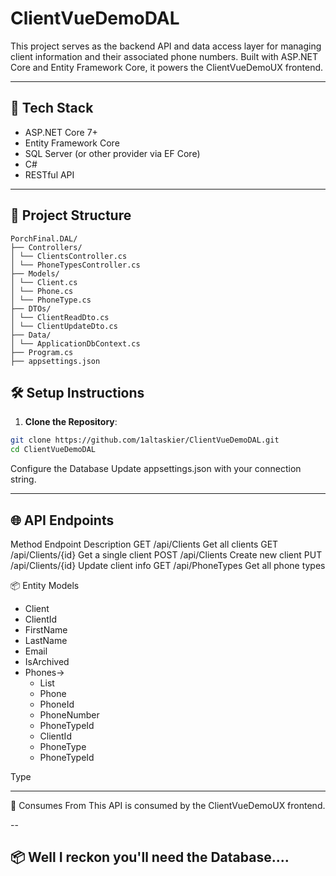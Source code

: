 # ClientVueDemoDAL

This project serves as the backend API and data access layer for managing client information and their associated phone numbers. Built with ASP.NET Core and Entity Framework Core, it powers the ClientVueDemoUX frontend.

---

## 🧱 Tech Stack

- ASP.NET Core 7+
- Entity Framework Core
- SQL Server (or other provider via EF Core)
- C#
- RESTful API

---

## 📁 Project Structure

```
PorchFinal.DAL/
├── Controllers/
│ └── ClientsController.cs
│ └── PhoneTypesController.cs
├── Models/
│ └── Client.cs
│ └── Phone.cs
│ └── PhoneType.cs
├── DTOs/
│ └── ClientReadDto.cs
│ └── ClientUpdateDto.cs
├── Data/
│ └── ApplicationDbContext.cs
├── Program.cs
├── appsettings.json
```

## 🛠️ Setup Instructions

1. **Clone the Repository**:

```bash
git clone https://github.com/1altaskier/ClientVueDemoDAL.git
cd ClientVueDemoDAL
```
Configure the Database
Update appsettings.json with your connection string.

---

## 🌐 API Endpoints
Method	Endpoint	Description
GET	/api/Clients	Get all clients
GET	/api/Clients/{id}	Get a single client
POST	/api/Clients	Create new client
PUT	/api/Clients/{id}	Update client info
GET	/api/PhoneTypes	Get all phone types

📦 Entity Models
- Client
- ClientId
- FirstName
- LastName
- Email
- IsArchived
- Phones->
  - List<Phone>
  - Phone
  - PhoneId
  - PhoneNumber
  - PhoneTypeId
  - ClientId
  - PhoneType
  - PhoneTypeId

Type

---

🔌 Consumes From
This API is consumed by the ClientVueDemoUX frontend.

--

## 📦 Well I reckon you'll need the Database....


